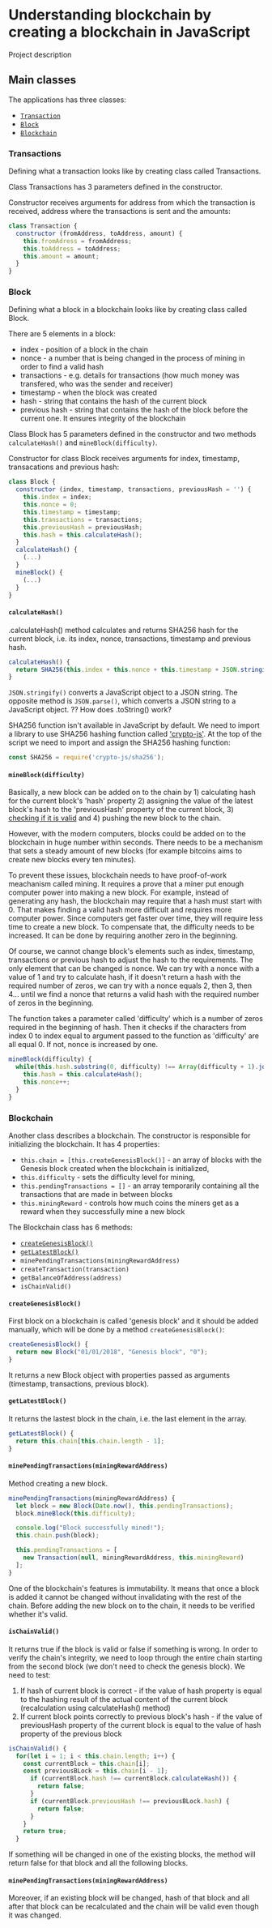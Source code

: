 # Understanding blockchain by creating a blockchain in JavaScript

Project description

## Main classes
The applications has three classes:
- [`Transaction`](#transactions)
- [`Block`](#block)
- [`Blockchain`](#blockchain)

### Transactions

Defining what a transaction looks like by creating class called Transactions.

Class Transactions has 3 parameters defined in the constructor.

Constructor receives arguments for address from which the transaction is received, address where the transactions is sent and the amounts:
```javascript
class Transaction {
  constructor (fromAddress, toAddress, amount) {
    this.fromAdress = fromAddress;
    this.toAddress = toAddress;
    this.amount = amount;
  }
}
   ```
### Block

Defining what a block in a blockchain looks like by creating class called Block.

There are 5 elements in a block:
- index - position of a block in the chain
- nonce - a number that is being changed in the process of mining in order to find a valid hash
- transactions - e.g. details for transactions (how much money was transfered, who was the sender and receiver)
- timestamp - when the block was created
- hash - string that contains the hash of the current block
- previous hash - string that contains the hash of the block before the current one. It ensures integrity of the blockchain

Class Block has 5 parameters defined in the constructor and two methods `calculateHash()` and `mineBlock(difficulty)`.

Constructor for class Block receives arguments for index, timestamp, transacations and previous hash:
```javascript
class Block {
  constructor (index, timestamp, transactions, previousHash = '') {
    this.index = index;
    this.nonce = 0;
    this.timestamp = timestamp;
    this.transactions = transactions;
    this.previousHash = previousHash;
    this.hash = this.calculateHash();
  }
  calculateHash() {
    (...)
  }
  mineBlock() {
    (...)
  }
}
```
#### `calculateHash()`
.calculateHash() method calculates and returns SHA256 hash for the current block, i.e. its index, nonce, transactions, timestamp and previous hash.
```javascript
calculateHash() {
  return SHA256(this.index + this.nonce + this.timestamp + JSON.stringify(this.transactions) + this.previousHash).toString();
}
```
`JSON.stringify()` converts a JavaScript object to a JSON string. The opposite method is `JSON.parse()`, which converts a JSON string to a JavaScript object.
?? How does .toString() work?

SHA256 function isn't available in JavaScript by default.
We need to import a library to use SHA256 hashing function called ['crypto-js'](https://www.npmjs.com/package/crypto-js).
At the top of the script we need to import and assign the SHA256 hashing function:
```javascript
const SHA256 = require('crypto-js/sha256');
```

#### `mineBlock(difficulty)`
Basically, a new block can be added on to the chain by 1) calculating hash for the current block's 'hash' property 2) assigning the value of the latest block's hash to the 'previousHash' property of the current block, 3) [checking if it is valid](#getlatestblock) and 4) pushing the new block to the chain.

However, with the modern computers, blocks could be added on to the blockchain in huge number within seconds. There needs to be a mechanism that sets a steady amount of new blocks (for example bitcoins aims to create new blocks every ten minutes). 

To prevent these issues, blockchain needs to have proof-of-work meachanism called mining. It requires a prove that a miner put enough computer power into making a new block.
For example, instead of generating any hash, the blockchain may require that a hash must start with 0. That makes finding a valid hash more difficult and requires more computer power. Since computers get faster over time, they will require less time to create a new block. To compensate that, the difficulty needs to be increased. It can be done by requiring another zero in the beginning.

Of course, we cannot change block's elements such as index, timestamp, transactions or previous hash to adjust the hash to the requirements. 
The only element that can be changed is nonce. We can try with a nonce with a value of 1 and try to calculate hash, if it doesn't return a hash with the required number of zeros, we can try with a nonce equals 2, then 3, then 4... until we find a nonce that returns a valid hash with the required number of zeros in the beginning. 

The function takes a parameter called 'difficulty' which is a number of zeros required in the beginning of hash. 
Then it checks if the characters from index 0 to index equal to argument passed to the function as 'difficulty' are all equal 0. If not, nonce is increased by one.
```javascript
mineBlock(difficulty) {
  while(this.hash.substring(0, difficulty) !== Array(difficulty + 1).join("0")) {
    this.hash = this.calculateHash();
    this.nonce++;
  }
}
```

### Blockchain

Another class describes a blockchain.
The constructor is responsible for initializing the blockchain.
It has 4 properties: 
- `this.chain = [this.createGenesisBlock()]` - an array of blocks with the Genesis block created when the blockchain is initialized,
- `this.difficulty` - sets the difficulty level for mining,
- `this.pendingTransactions = []` - an array temporarily containing all the transactions that are made in between blocks
- `this.miningReward` - controls how much coins the miners get as a reward when they successfully mine a new block

The Blockchain class has 6 methods:
- [`createGenesisBlock()`](#creategenesisblock)
- [`getLatestBlock()`](#getlatestblock)
-   `minePendingTransactions(miningRewardAddress)`
- `createTransaction(transaction)`
- `getBalanceOfAddress(address)`
- `isChainValid()`

#### `createGenesisBlock()`
First block on a blockchain is called 'genesis block' and it should be added manually, which will be done by a method `createGenesisBlock()`:
```javascript
createGenesisBlock() {
  return new Block("01/01/2018", "Genesis block", "0");
}
```
It returns a new Block object with properties passed as arguments (timestamp, transactions, previous block).

#### `getLatestBlock()`
It returns the lastest block in the chain, i.e. the last element in the array.
```javascript
getLatestBlock() {
  return this.chain[this.chain.length - 1];
}
```

#### `minePendingTransactions(miningRewardAddress)`
Method creating a new block.
```javascript
minePendingTransactions(miningRewardAddress) {
  let block = new Block(Date.now(), this.pendingTransactions);
  block.mineBlock(this.difficulty);

  console.log("Block successfully mined!");
  this.chain.push(block);

  this.pendingTransactions = [
    new Transaction(null, miningRewardAddress, this.miningReward)
  ];
}
```

One of the blockchain's features is immutability. It means that once a block is added it cannot be changed without invalidating with the rest of the chain.
Before adding the new block on to the chain, it needs to be verified whether it's valid.
#### `isChainValid()`
It returns true if the block is valid or false if something is wrong.
In order to verify the chain's integrity, we need to loop through the entire chain starting from the second block (we don't need to check the genesis block).
We need to test:
1) If hash of current block is correct - if the value of hash property is equal to the hashing result of the actual content of the current block (recalculation using calculateHash() method)
2) If current block points correctly to previous block's hash - if the value of previousHash property of the current block is equal to the value of hash property of the previous block
```javascript
isChainValid() {
  for(let i = 1; i < this.chain.length; i++) {
    const currentBlock = this.chain[i];
    const previousBLock = this.chain[i - 1];
      if (currentBlock.hash !== currentBlock.calculateHash()) {
        return false;
      }
      if (currentBlock.previousHash !== previousBLock.hash) {
        return false;
      }
    }
    return true;
  }
```
If something will be changed in one of the existing blocks, the method will return false for that block and all the following blocks.







#### `minePendingTransactions(miningRewardAddress)`




Moreover, if an existing block will be changed, hash of that block and all after that block can be recalculated and the chain will be valid even though it was changed.
